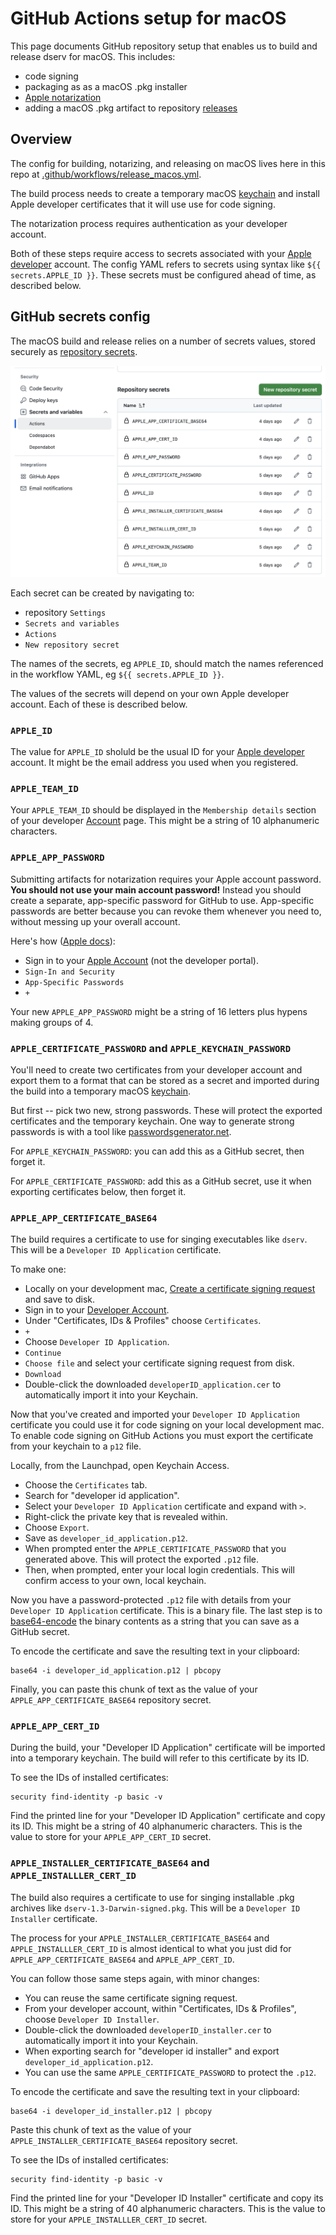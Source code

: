 # GitHub Actions setup for macOS

This page documents GitHub repository setup that enables us to build and release dserv for macOS.
This includes:

 - code signing
 - packaging as as a macOS .pkg installer
 - [Apple notarization](https://developer.apple.com/documentation/security/notarizing-macos-software-before-distribution)
 - adding a macOS .pkg artifact to repository [releases](https://github.com/SheinbergLab/dserv/releases)

## Overview

The config for building, notarizing, and releasing on macOS lives here in this repo at [.github/workflows/release_macos.yml](.github/workflows/release_macos.yml).

The build process needs to create a temporary macOS [keychain](https://support.apple.com/guide/keychain-access/what-is-keychain-access-kyca1083/mac) and install Apple developer certificates that it will use use for code signing.

The notarization process requires authentication as your developer account.

Both of these steps require access to secrets associated with your [Apple developer](https://developer.apple.com/) account.
The config YAML refers to secrets using syntax like `${{ secrets.APPLE_ID }}`.
These secrets must be configured ahead of time, as described below.

## GitHub secrets config

The macOS build and release relies on a number of secrets values, stored securely as [repository secrets](https://docs.github.com/en/actions/security-for-github-actions/security-guides/using-secrets-in-github-actions#creating-secrets-for-a-repository).

![Screen shot of dserv repository GitHub secrets](./github-repo-secrets.png)

Each secret can be created by navigating to:

 - repository `Settings`
 - `Secrets and variables`
 - `Actions`
 - `New repository secret`

The names of the secrets, eg `APPLE_ID`, should match the names referenced in the workflow YAML, eg `${{ secrets.APPLE_ID }}`.

The values of the secrets will depend on your own Apple developer account.
Each of these is described below.

### `APPLE_ID`

The value for `APPLE_ID` sholuld be the usual ID for your [Apple developer](https://developer.apple.com/) account.
It might be the email address you used when you registered.

### `APPLE_TEAM_ID`

Your `APPLE_TEAM_ID` should be displayed in the `Membership details` section of your developer [Account](https://developer.apple.com/account) page.
This might be a string of 10 alphanumeric characters.

### `APPLE_APP_PASSWORD`

Submitting artifacts for notarization requires your Apple account password.
**You should not use your main account password!**
Instead you should create a separate, app-specific password for GitHub to use.
App-specific passwords are better because you can revoke them whenever you need to, without messing up your overall account.

Here's how ([Apple docs](https://support.apple.com/en-us/102654)):

 - Sign in to your [Apple Account](https://account.apple.com/) (not the developer portal).
 - `Sign-In and Security`
 - `App-Specific Passwords`
 - `+`

Your new `APPLE_APP_PASSWORD` might be a string of 16 letters plus hypens making groups of 4.

### `APPLE_CERTIFICATE_PASSWORD` and `APPLE_KEYCHAIN_PASSWORD`

You'll need to create two certificates from your developer account and export them to a format that can be stored as a secret and imported during the build into a temporary macOS [keychain](https://support.apple.com/guide/keychain-access/what-is-keychain-access-kyca1083/mac).

But first -- pick two new, strong passwords.  These will protect the exported certificates and the temporary keychain.  One way to generate strong passwords is with a tool like [passwordsgenerator.net](https://passwordsgenerator.net/).

For `APPLE_KEYCHAIN_PASSWORD`: you can add this as a GitHub secret, then forget it.

For `APPLE_CERTIFICATE_PASSWORD`: add this as a GitHub secret, use it  when exporting certificates below, then forget it.

### `APPLE_APP_CERTIFICATE_BASE64`

The build requires a certificate to use for singing executables like `dserv`.
This will be a `Developer ID Application` certificate.

To make one:

 - Locally on your development mac, [Create a certificate signing request](https://developer.apple.com/help/account/certificates/create-a-certificate-signing-request) and save to disk.
 - Sign in to your [Developer Account](https://developer.apple.com/account).
 - Under "Certificates, IDs & Profiles" choose `Certificates`.
 - `+`
 - Choose `Developer ID Application`.
 - `Continue`
 - `Choose file` and select your certificate signing request from disk.
 - `Download`
 - Double-click the downloaded `developerID_application.cer` to automatically import it into your Keychain.

Now that you've created and imported your `Developer ID Application` certificate you could use it for code signing on your local development mac.
To enable code signing on GitHub Actions you must export the certificate from your keychain to a `p12` file.

Locally, from the Launchpad, open Keychain Access.
 - Choose the `Certificates` tab.
 - Search for "developer id application".
 - Select your `Developer ID Application` certificate and expand with `>`.
 - Right-click the private key that is revealed within.
 - Choose `Export`.
 - Save as `developer_id_application.p12`.
 - When prompted enter the `APPLE_CERTIFICATE_PASSWORD` that you generated above.  This will protect the exported `.p12` file.
 - Then, when prompted, enter your local login credentials.  This will confirm access to your own, local keychain.

Now you have a password-protected `.p12` file with details from your `Developer ID Application` certificate.  This is a binary file.  The last step is to [base64-encode](https://en.wikipedia.org/wiki/Base64) the binary contents as a string that you can save as a GitHub secret.

To encode the certificate and save the resulting text in your clipboard:

```
base64 -i developer_id_application.p12 | pbcopy
```

Finally, you can paste this chunk of text as the value of your `APPLE_APP_CERTIFICATE_BASE64` repository secret.

### `APPLE_APP_CERT_ID`

During the build, your "Developer ID Application" certificate will be imported into a temporary keychain.  The build will refer to this certificate by its ID.

To see the IDs of installed certificates:

```
security find-identity -p basic -v
```

Find the printed line for your "Developer ID Application" certificate and copy its ID.  This might be a string of 40 alphanumeric characters.  This is the value to store for your `APPLE_APP_CERT_ID` secret.

### `APPLE_INSTALLER_CERTIFICATE_BASE64` and `APPLE_INSTALLLER_CERT_ID`

The build also requires a certificate to use for singing installable .pkg archives like `dserv-1.3-Darwin-signed.pkg`.
This will be a `Developer ID Installer` certificate.

The process for your `APPLE_INSTALLER_CERTIFICATE_BASE64` and `APPLE_INSTALLLER_CERT_ID` is almost identical to what you just did for `APPLE_APP_CERTIFICATE_BASE64` and `APPLE_APP_CERT_ID`.

You can follow those same steps again, with minor changes:

 - You can reuse the same certificate signing request.
 - From your developer account, within "Certificates, IDs & Profiles", choose `Developer ID Installer`.
 - Double-click the downloaded `developerID_installer.cer` to automatically import it into your Keychain.
 - When exporting search for "developer id installer" and export `developer_id_application.p12`.
 - You can use the same `APPLE_CERTIFICATE_PASSWORD` to protect the `.p12`.

To encode the certificate and save the resulting text in your clipboard:

```
base64 -i developer_id_installer.p12 | pbcopy
```

Paste this chunk of text as the value of your `APPLE_INSTALLER_CERTIFICATE_BASE64` repository secret.

To see the IDs of installed certificates:

```
security find-identity -p basic -v
```

Find the printed line for your "Developer ID Installer" certificate and copy its ID.  This might be a string of 40 alphanumeric characters.  This is the value to store for your `APPLE_INSTALLLER_CERT_ID` secret.

